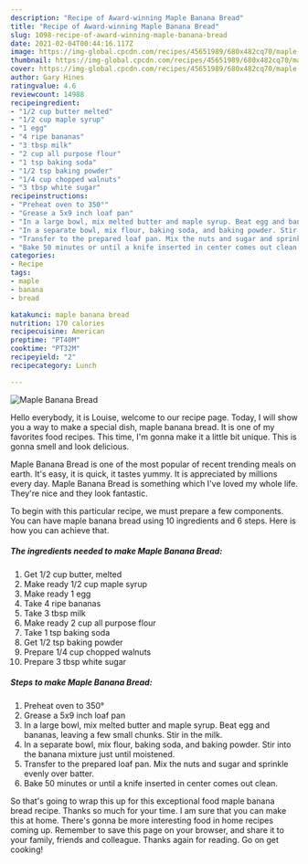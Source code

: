 ```yaml
---
description: "Recipe of Award-winning Maple Banana Bread"
title: "Recipe of Award-winning Maple Banana Bread"
slug: 1098-recipe-of-award-winning-maple-banana-bread
date: 2021-02-04T00:44:16.117Z
image: https://img-global.cpcdn.com/recipes/45651989/680x482cq70/maple-banana-bread-recipe-main-photo.jpg
thumbnail: https://img-global.cpcdn.com/recipes/45651989/680x482cq70/maple-banana-bread-recipe-main-photo.jpg
cover: https://img-global.cpcdn.com/recipes/45651989/680x482cq70/maple-banana-bread-recipe-main-photo.jpg
author: Gary Hines
ratingvalue: 4.6
reviewcount: 14988
recipeingredient:
- "1/2 cup butter melted"
- "1/2 cup maple syrup"
- "1 egg"
- "4 ripe bananas"
- "3 tbsp milk"
- "2 cup all purpose flour"
- "1 tsp baking soda"
- "1/2 tsp baking powder"
- "1/4 cup chopped walnuts"
- "3 tbsp white sugar"
recipeinstructions:
- "Preheat oven to 350°"
- "Grease a 5x9 inch loaf pan"
- "In a large bowl, mix melted butter and maple syrup. Beat egg and bananas, leaving a few small chunks. Stir in the milk."
- "In a separate bowl, mix flour, baking soda, and baking powder. Stir into the banana mixture just until moistened."
- "Transfer to the prepared loaf pan. Mix the nuts and sugar and sprinkle evenly over batter."
- "Bake 50 minutes or until a knife inserted in center comes out clean."
categories:
- Recipe
tags:
- maple
- banana
- bread

katakunci: maple banana bread 
nutrition: 170 calories
recipecuisine: American
preptime: "PT40M"
cooktime: "PT32M"
recipeyield: "2"
recipecategory: Lunch

---
```



![Maple Banana Bread](https://img-global.cpcdn.com/recipes/45651989/680x482cq70/maple-banana-bread-recipe-main-photo.jpg)

Hello everybody, it is Louise, welcome to our recipe page. Today, I will show you a way to make a special dish, maple banana bread. It is one of my favorites food recipes. This time, I'm gonna make it a little bit unique. This is gonna smell and look delicious.



Maple Banana Bread is one of the most popular of recent trending meals on earth. It's easy, it is quick, it tastes yummy. It is appreciated by millions every day. Maple Banana Bread is something which I've loved my whole life. They're nice and they look fantastic.


To begin with this particular recipe, we must prepare a few components. You can have maple banana bread using 10 ingredients and 6 steps. Here is how you can achieve that.

<!--inarticleads1-->

##### The ingredients needed to make Maple Banana Bread:

1. Get 1/2 cup butter, melted
1. Make ready 1/2 cup maple syrup
1. Make ready 1 egg
1. Take 4 ripe bananas
1. Take 3 tbsp milk
1. Make ready 2 cup all purpose flour
1. Take 1 tsp baking soda
1. Get 1/2 tsp baking powder
1. Prepare 1/4 cup chopped walnuts
1. Prepare 3 tbsp white sugar




<!--inarticleads2-->

##### Steps to make Maple Banana Bread:

1. Preheat oven to 350°
1. Grease a 5x9 inch loaf pan
1. In a large bowl, mix melted butter and maple syrup. Beat egg and bananas, leaving a few small chunks. Stir in the milk.
1. In a separate bowl, mix flour, baking soda, and baking powder. Stir into the banana mixture just until moistened.
1. Transfer to the prepared loaf pan. Mix the nuts and sugar and sprinkle evenly over batter.
1. Bake 50 minutes or until a knife inserted in center comes out clean.




So that's going to wrap this up for this exceptional food maple banana bread recipe. Thanks so much for your time. I am sure that you can make this at home. There's gonna be more interesting food in home recipes coming up. Remember to save this page on your browser, and share it to your family, friends and colleague. Thanks again for reading. Go on get cooking!
